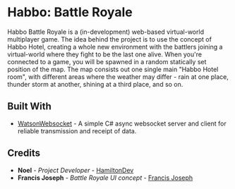 # Habbo: Battle Royale

Habbo Battle Royale is a (in-development) web-based virtual-world multiplayer game. The idea behind the project is to use the concept of Habbo Hotel, creating a whole new environment with the battlers joining a virtual-world where they fight to be the last one alive. When you're connected to a game, you will be spawned in a random statically set position of the map. The map consists out one single main "Habbo Hotel room", with different areas where the weather may differ - rain at one place, thunder storm at another, shining at a third place, and so on.

## Built With

* [WatsonWebsocket](https://github.com/jchristn/WatsonWebsocket/) - A simple C# async websocket server and client for reliable transmission and receipt of data.

## Credits

* **Noel** - *Project Developer* - [HamiltonDev](https://github.com/HamiltonDev)
* **Francis Joseph** - *Battle Royale UI concept* - [Francis Joseph](https://devbest.com/members/francisjoseph.42561/)
